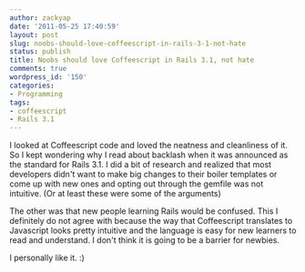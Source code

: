 ```yaml
---
author: zackyap
date: '2011-05-25 17:40:59'
layout: post
slug: noobs-should-love-coffeescript-in-rails-3-1-not-hate
status: publish
title: Noobs should love Coffeescript in Rails 3.1, not hate
comments: true
wordpress_id: '150'
categories:
- Programming
tags:
- coffeescript
- Rails 3.1
---
```


I looked at Coffeescript code and loved the neatness and cleanliness of it. So I kept wondering why I read about backlash when it was announced as the standard for Rails 3.1. I did a bit of research and realized that most developers didn't want to make big changes to their boiler templates or come up with new ones and opting out through the gemfile was not intuitive. (Or at least these were some of the arguments)

The other was that new people learning Rails would be confused. This I definitely do not agree with because the way that Coffeescript translates to Javascript looks pretty intuitive and the language is easy for new learners to read and understand. I don't think it is going to be a barrier for newbies.

I personally like it. :)


